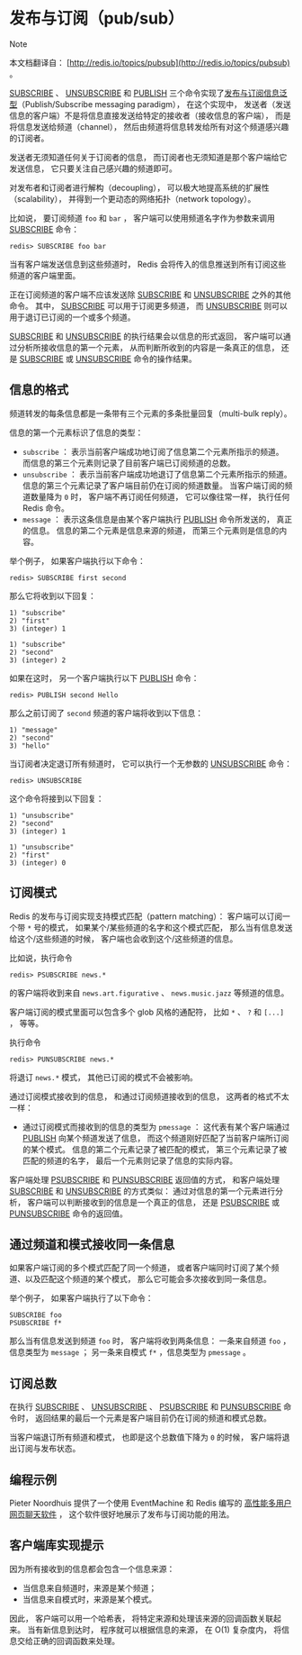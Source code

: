 # 发布与订阅（pub/sub）

Note

本文档翻译自： [http://redis.io/topics/pubsub](http://redis.io/topics/pubsub) 。

[SUBSCRIBE](../pub_sub/subscribe.html#subscribe) 、 [UNSUBSCRIBE](../pub_sub/unsubscribe.html#unsubscribe) 和 [PUBLISH](../pub_sub/publish.html#publish) 三个命令实现了[发布与订阅信息泛型](http://en.wikipedia.org/wiki/Publish/subscribe)（Publish/Subscribe messaging paradigm）， 在这个实现中， 发送者（发送信息的客户端）不是将信息直接发送给特定的接收者（接收信息的客户端）， 而是将信息发送给频道（channel）， 然后由频道将信息转发给所有对这个频道感兴趣的订阅者。

发送者无须知道任何关于订阅者的信息， 而订阅者也无须知道是那个客户端给它发送信息， 它只要关注自己感兴趣的频道即可。

对发布者和订阅者进行解构（decoupling）， 可以极大地提高系统的扩展性（scalability）， 并得到一个更动态的网络拓扑（network topology）。

比如说， 要订阅频道 `foo` 和 `bar` ， 客户端可以使用频道名字作为参数来调用 [SUBSCRIBE](../pub_sub/subscribe.html#subscribe) 命令：

```
redis> SUBSCRIBE foo bar

```

当有客户端发送信息到这些频道时， Redis 会将传入的信息推送到所有订阅这些频道的客户端里面。

正在订阅频道的客户端不应该发送除 [SUBSCRIBE](../pub_sub/subscribe.html#subscribe) 和 [UNSUBSCRIBE](../pub_sub/unsubscribe.html#unsubscribe) 之外的其他命令。 其中， [SUBSCRIBE](../pub_sub/subscribe.html#subscribe) 可以用于订阅更多频道， 而 [UNSUBSCRIBE](../pub_sub/unsubscribe.html#unsubscribe) 则可以用于退订已订阅的一个或多个频道。

[SUBSCRIBE](../pub_sub/subscribe.html#subscribe) 和 [UNSUBSCRIBE](../pub_sub/unsubscribe.html#unsubscribe) 的执行结果会以信息的形式返回， 客户端可以通过分析所接收信息的第一个元素， 从而判断所收到的内容是一条真正的信息， 还是 [SUBSCRIBE](../pub_sub/subscribe.html#subscribe) 或 [UNSUBSCRIBE](../pub_sub/unsubscribe.html#unsubscribe) 命令的操作结果。

## 信息的格式

频道转发的每条信息都是一条带有三个元素的多条批量回复（multi-bulk reply）。

信息的第一个元素标识了信息的类型：

*   `subscribe` ： 表示当前客户端成功地订阅了信息第二个元素所指示的频道。 而信息的第三个元素则记录了目前客户端已订阅频道的总数。
*   `unsubscribe` ： 表示当前客户端成功地退订了信息第二个元素所指示的频道。 信息的第三个元素记录了客户端目前仍在订阅的频道数量。 当客户端订阅的频道数量降为 `0` 时， 客户端不再订阅任何频道， 它可以像往常一样， 执行任何 Redis 命令。
*   `message` ： 表示这条信息是由某个客户端执行 [PUBLISH](../pub_sub/publish.html#publish) 命令所发送的， 真正的信息。 信息的第二个元素是信息来源的频道， 而第三个元素则是信息的内容。

举个例子， 如果客户端执行以下命令：

```
redis> SUBSCRIBE first second

```

那么它将收到以下回复：

```
1) "subscribe"
2) "first"
3) (integer) 1

1) "subscribe"
2) "second"
3) (integer) 2

```

如果在这时， 另一个客户端执行以下 [PUBLISH](../pub_sub/publish.html#publish) 命令：

```
redis> PUBLISH second Hello

```

那么之前订阅了 `second` 频道的客户端将收到以下信息：

```
1) "message"
2) "second"
3) "hello"

```

当订阅者决定退订所有频道时， 它可以执行一个无参数的 [UNSUBSCRIBE](../pub_sub/unsubscribe.html#unsubscribe) 命令：

```
redis> UNSUBSCRIBE

```

这个命令将接到以下回复：

```
1) "unsubscribe"
2) "second"
3) (integer) 1

1) "unsubscribe"
2) "first"
3) (integer) 0

```

## 订阅模式

Redis 的发布与订阅实现支持模式匹配（pattern matching）： 客户端可以订阅一个带 `*` 号的模式， 如果某个/某些频道的名字和这个模式匹配， 那么当有信息发送给这个/这些频道的时候， 客户端也会收到这个/这些频道的信息。

比如说，执行命令

```
redis> PSUBSCRIBE news.*

```

的客户端将收到来自 `news.art.figurative` 、 `news.music.jazz` 等频道的信息。

客户端订阅的模式里面可以包含多个 glob 风格的通配符， 比如 `*` 、 `?` 和 `[...]` ， 等等。

执行命令

```
redis> PUNSUBSCRIBE news.*

```

将退订 `news.*` 模式， 其他已订阅的模式不会被影响。

通过订阅模式接收到的信息， 和通过订阅频道接收到的信息， 这两者的格式不太一样：

*   通过订阅模式而接收到的信息的类型为 `pmessage` ： 这代表有某个客户端通过 [PUBLISH](../pub_sub/publish.html#publish) 向某个频道发送了信息， 而这个频道刚好匹配了当前客户端所订阅的某个模式。 信息的第二个元素记录了被匹配的模式， 第三个元素记录了被匹配的频道的名字， 最后一个元素则记录了信息的实际内容。

客户端处理 [PSUBSCRIBE](../pub_sub/psubscribe.html#psubscribe) 和 [PUNSUBSCRIBE](../pub_sub/punsubscribe.html#punsubscribe) 返回值的方式， 和客户端处理 [SUBSCRIBE](../pub_sub/subscribe.html#subscribe) 和 [UNSUBSCRIBE](../pub_sub/unsubscribe.html#unsubscribe) 的方式类似： 通过对信息的第一个元素进行分析， 客户端可以判断接收到的信息是一个真正的信息， 还是 [PSUBSCRIBE](../pub_sub/psubscribe.html#psubscribe) 或 [PUNSUBSCRIBE](../pub_sub/punsubscribe.html#punsubscribe) 命令的返回值。

## 通过频道和模式接收同一条信息

如果客户端订阅的多个模式匹配了同一个频道， 或者客户端同时订阅了某个频道、以及匹配这个频道的某个模式， 那么它可能会多次接收到同一条信息。

举个例子， 如果客户端执行了以下命令：

```
SUBSCRIBE foo
PSUBSCRIBE f*

```

那么当有信息发送到频道 `foo` 时， 客户端将收到两条信息： 一条来自频道 `foo` ，信息类型为 `message` ； 另一条来自模式 `f*` ，信息类型为 `pmessage` 。

## 订阅总数

在执行 [SUBSCRIBE](../pub_sub/subscribe.html#subscribe) 、 [UNSUBSCRIBE](../pub_sub/unsubscribe.html#unsubscribe) 、 [PSUBSCRIBE](../pub_sub/psubscribe.html#psubscribe) 和 [PUNSUBSCRIBE](../pub_sub/punsubscribe.html#punsubscribe) 命令时， 返回结果的最后一个元素是客户端目前仍在订阅的频道和模式总数。

当客户端退订所有频道和模式， 也即是这个总数值下降为 `0` 的时候， 客户端将退出订阅与发布状态。

## 编程示例

Pieter Noordhuis 提供了一个使用 EventMachine 和 Redis 编写的 [高性能多用户网页聊天软件](https://gist.github.com/348262) ， 这个软件很好地展示了发布与订阅功能的用法。

## 客户端库实现提示

因为所有接收到的信息都会包含一个信息来源：

*   当信息来自频道时，来源是某个频道；
*   当信息来自模式时，来源是某个模式。

因此， 客户端可以用一个哈希表， 将特定来源和处理该来源的回调函数关联起来。 当有新信息到达时， 程序就可以根据信息的来源， 在 O(1) 复杂度内， 将信息交给正确的回调函数来处理。

